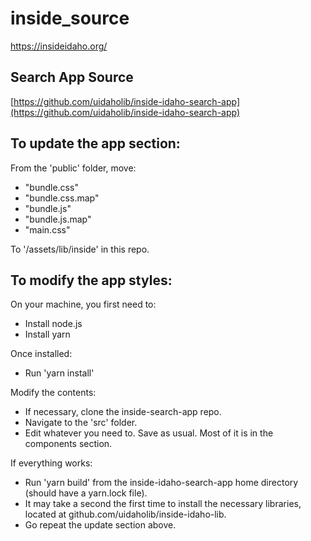 # inside_source

https://insideidaho.org/

## Search App Source
[https://github.com/uidaholib/inside-idaho-search-app](https://github.com/uidaholib/inside-idaho-search-app)

## To update the app section:

From the 'public' folder, move: 
* "bundle.css"
* "bundle.css.map"
* "bundle.js"
* "bundle.js.map"
* "main.css"

To '/assets/lib/inside' in this repo.

## To modify the app styles:

On your machine, you first need to:
* Install node.js
* Install yarn

Once installed:
* Run 'yarn install'

Modify the contents:
* If necessary, clone the inside-search-app repo.
* Navigate to the 'src' folder.
* Edit whatever you need to. Save as usual. Most of it is in the components section.

If everything works:
* Run 'yarn build' from the inside-idaho-search-app home directory (should have a yarn.lock file).
* It may take a second the first time to install the necessary libraries, located at github.com/uidaholib/inside-idaho-lib.
* Go repeat the update section above.
